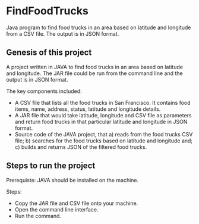 # FindFoodTrucks
Java program to find food trucks in an area based on latitude and longitude from a CSV file. The output is in JSON format. 

## Genesis of this project
A project written in JAVA to find food trucks in an area based on latitude and longitude. The JAR file could be run from the command line and the output is in JSON format.

The key components included:
* A CSV file that lists all the food trucks in San Francisco. It contains food items, name, address, status, latitude and longitude details.
* A JAR file that would take latitude, longitude and CSV file as parameters and return food trucks in that particular latitude and longitude in JSON format.
* Source code of the JAVA project, that a) reads from the food trucks CSV file; b) searches for the food trucks based on latitude and longitude and; c) builds and returns JSON of the filtered food trucks.

## Steps to run the project 
Prerequiste: JAVA should be installed on the machine.

Steps:
* Copy the JAR file and CSV file onto your machine.
* Open the command line interface.
* Run the command.
